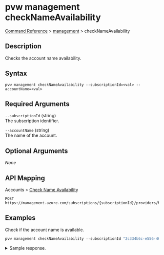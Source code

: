 # pvw management checkNameAvailability
[Command Reference](../../../README.md#command-reference) > [management](./main.md) > checkNameAvailability

## Description
Checks the account name availability.

## Syntax
```
pvw management checkNameAvailability --subscriptionId=<val> --accountName=<val>
```

## Required Arguments
`--subscriptionId` (string)  
The subscription identifier.

`--accountName` (string)  
The name of the account.

## Optional Arguments
*None*

## API Mapping
Accounts > [Check Name Availability](https://docs.microsoft.com/en-us/rest/api/purview/accounts/check-name-availability)
```
POST https://management.azure.com/subscriptions/{subscriptionId}/providers/Microsoft.Purview/checkNameAvailability
```

## Examples
Check if the account name is available.
```powershell
pvw management checkNameAvailability --subscriptionId "2c334b6c-e556-40ac-a4c0-c0d1d2e08ca0" --accountName "my-new-purview-account-name"
```

<details><summary>Sample response.</summary>
<p>

```json
{    
    "nameAvailable": true
}
```
</p>
</details>
